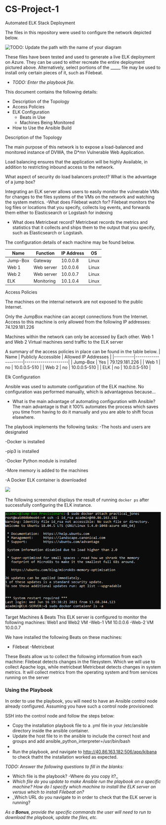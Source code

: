 # CS-Project-1
Automated ELK Stack Deployment

The files in this repository were used to configure the network depicted below.

![TODO: Update the path with the name of your diagram](Images/diagram_filename.png)

These files have been tested and used to generate a live ELK deployment on Azure. They can be used to either recreate the entire deployment pictured above. Alternatively, select portions of the _____ file may be used to install only certain pieces of it, such as Filebeat.

  - _TODO: Enter the playbook file._

This document contains the following details:
- Description of the Topology
- Access Policies
- ELK Configuration
  - Beats in Use
  - Machines Being Monitored
- How to Use the Ansible Build


Description of the Topology

The main purpose of this network is to expose a load-balanced and monitored instance of DVWA, the D*mn Vulnerable Web Application.

Load balancing ensures that the application will be highly Available, in addition to restricting inbound access to the network.

What aspect of security do load balancers protect? What is the advantage of a jump box?
	

Integrating an ELK server allows users to easily monitor the vulnerable VMs for changes to the files systems of the VMs on the network and watching the system metrics.
-What does Filebeat watch for? Filebeat monitors the log files or locations that you specify, collects log events, and forwards them either to Elasticsearch or Logstash for indexing
- What does Metricbeat record? Metricbeat records the metrics and statistics that it collects and ships them to the output that you specify, such as Elasticsearch or Logstash.


The configuration details of each machine may be found below.

| Name     | Function   | IP Address | OS    |
|----------|------------|------------|-------|
| Jump-Box | Gateway    | 10.0.0.8   | Linux |
| Web 1    | Web server | 10.0.0.6   | Linux |
| Web 2    | Web server | 10.0.0.7   | Linux |
| ELK      | Monitoring | 10.1.0.4   | Linux |


Access Policies

The machines on the internal network are not exposed to the public Internet. 

Only the JumpBox machine can accept connections from the Internet. Access to this machine is only allowed from the following IP addresses: 74.129.181.226

Machines within the network can only be accessed by Each other. Web 1 and Web 2 Virtual machines send traffic to the ELK server


A summary of the access policies in place can be found in the table below.
| Name     | Publicly Accessible | Allowed IP Addresses |
|----------|---------------------|----------------------|
| Jump-Box | Yes                 | 79.129.181.226       |
| Web 1    | no                  | 10.0.0.5-510         |
| Web 2    | no                  | 10.0.0.5-510         |
| ELK      | no                  | 10.0.0.5-510         |


Elk Configuration

Ansible was used to automate configuration of the ELK machine. No configuration was performed manually, which is advantageous because...
- What is the main advantage of automating configuration with Ansible? The main advantage is that it 100% automates the process which saves you time from having to do it manually and you are able to shift focus elsewhere.

The playbook implements the following tasks:
-The hosts and users are designated

-Docker is installed

-pip3 is installed

-Docker Python module is installed

-More memory is added to the machines 

-A Docker ELK container is downloaded 


![](Linux/anasible_host_file.jpg.png)

The following screenshot displays the result of running `docker ps` after successfully configuring the ELK instance.

![](Linux/ELK_Docker_ps.jpg.png)

Target Machines & Beats
This ELK server is configured to monitor the following machines: Web1 and Web2 VM
-Web-1 VM 10.0.0.6
-Web-2 VM 10.0.0.7

We have installed the following Beats on these machines:
- Filebeat
-Metricbeat

These Beats allow us to collect the following information from each machine:
Filebeat detects changes in the filesystem. Which we will use to collect Apache logs, while metricbeat Metricbeat detects changes in system metrics. It will collect metrics from the operating system and from services running on the server

### Using the Playbook
In order to use the playbook, you will need to have an Ansible control node already configured. Assuming you have such a control node provisioned: 

SSH into the control node and follow the steps below:
- Copy the installation playbook file to a .yml file in your /etc/ansible directory inside the ansible container.
- Update the host file to in the ansible to include the correct host and groups and add ansible_python_interpreter=/usr/bin/bash
-
- Run the playbook, and navigate to http://40.86.163.182:506/app/kibana to check thatht the installation worked as expected.

_TODO: Answer the following questions to fill in the blanks:_
- Which file is the playbook?
-Where do you copy it?_
- _Which file do you update to make Ansible run the playbook on a specific machine? How do I specify which machine to install the ELK server on versus which to install Filebeat on?_
- _Which URL do you navigate to in order to check that the ELK server is running?

_As a **Bonus**, provide the specific commands the user will need to run to download the playbook, update the files, etc._
